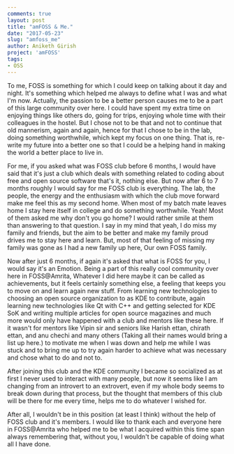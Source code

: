 ```yaml
---
comments: true
layout: post
title: "amFOSS & Me."
date: "2017-05-23"
slug: "amfoss_me"
author: Aniketh Girish
project: 'amFOSS'
tags:
- OSS
---
```


To me, FOSS is something for which I could keep on talking about it day and night. It's something which helped me always to define what I was and what I'm now. Actually, the passion to be a better person causes me to be a part of this large community over here. I could have spent my extra time on enjoying things like others do, going for trips, enjoying whole time with their colleagues in the hostel. But I chose not to be that and not to continue that old mannerism, again and again, hence for that I chose to be in the lab, doing something worthwhile, which kept my focus on one thing. That is, re-write my future into a better one so that I could be a helping hand in making the world a better place to live in.

For me, if you asked what was FOSS club before 6 months, I would have said that it's just a club which deals with something related to coding about free and open source software that's it, nothing else. But now after 6 to 7 months roughly I would say for me FOSS club is everything. The lab, the people, the energy and the enthusiasm with which the club move forward make me feel this as my second home. When most of my batch mate leaves home I stay here itself in college and do something worthwhile. Yeah! Most of them asked me why don't you go home? I would rather smile at them than answering to that question. I say in my mind that yeah, I do miss my family and friends, but the aim to be better and make my family proud drives me to stay here and learn. But, most of that feeling of missing my family was gone as I had a new family up here, Our own FOSS family.

Now after just 6 months, if again it's asked that what is FOSS for you, I would say it's an Emotion. Being a part of this really cool community over here in FOSS@Amrita, Whatever I did here maybe it can be called as achievements, but it feels certainly something else, a feeling that keeps you to move on and learn again new stuff. From learning new technologies to choosing an open source organization to as KDE to contribute, again learning new technologies like Qt with C++ and getting selected for KDE SoK and writing multiple articles for open source magazines and much more would only have happened with a club and mentors like these here. If it wasn't for mentors like Vipin sir and seniors like Harish ettan, chirath ettan, and anu chechi and many others (Taking all their names would bring a list up here.) to motivate me when I was down and help me while I was stuck and to bring me up to try again harder to achieve what was necessary and chose what to do and not to.

After joining this club and the KDE community I became so socialized as at first I never used to interact with many people, but now it seems like I am changing from an introvert to an extrovert, even if my whole body seems to break down during that process, but the thought that members of this club will be there for me every time, helps me to do whatever I wished for.

After all, I wouldn't be in this position (at least I think) without the help of FOSS club and it's members. I would like to thank each and everyone here in FOSS@Amrita who helped me to be what I acquired within this time span always remembering that, without you, I wouldn't be capable of doing what all I have done.